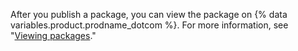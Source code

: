 After you publish a package, you can view the package on {% data variables.product.prodname_dotcom %}. For more information, see "[Viewing packages](/packages/manage-packages/viewing-packages)."
